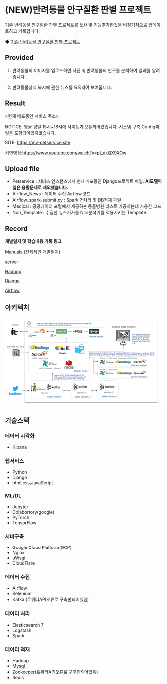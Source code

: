 # (NEW)반려동물 안구질환 판별 프로젝트 

기존 반려동물 안구질환 판별 프로젝트를 보완 및 기능추가한것을 비정기적으로 업데이트하고 기록합니다.

◆ [기존 반려동물 안구질환 판별 프로젝트](https://github.com/LeNaHod/petservice)

## Provided

1. 반려동물의 이미지를 업로드하면 사진 속 반려동물의 안구를 분석하여 결과를 알려줍니다.

2. 반려동물상식,복지에 관한 뉴스를 요약하여 보여줍니다.

## Result

<현재 배포중인 서비스 주소>

NOTICE: 평균 평일 15시~18시에 사이트가 오픈되어있습니다. 시스템 구축 Config파일은 포함되어있지않습니다. 

SITE: https://my-petservice.site

시연영상:https://www.youtube.com/watch?v=pI_dkQX9XOw

## Upload file

- Petservice : 서비스 인스턴스에서 현재 배포중인 Django프로젝트 파일. **AI모델파일은 용량문제로 제외했습니다.**
- Airflow_News : 데이터 수집 Airflow 코드
- Airflow_spark-submit.py : Spark 전처리 및 DB적재 파일
- Medical : 공공데이터 포털에서 제공하는 동물병원 리스트 가공하는데 사용한 코드
- Nori_Template : 수집한 뉴스기사를 Nori분석기를 적용시키는 Template

## Record

**개발일지 및 학습내용 기록 링크**

[Manuals](https://github.com/LeNaHod/Manuals) (전체적인 개발일지)

[server](https://github.com/LeNaHod/Manuals/blob/master/server.md)

[Hadoop](https://github.com/LeNaHod/Manuals/blob/master/hadoop.md)

[Django](https://github.com/LeNaHod/Manuals/blob/master/Django.md)

[Airflow](https://github.com/LeNaHod/Manuals/blob/master/Airflow.md)


## 아키텍처

![서비스아키텍쳐](./서비스흐름도.PNG)


## 기술스택

### 데이터 시각화
- Kibana

### 웹서비스

- Python
- Django
- html,css,JavaScript


### ML/DL

- Jupyter
- Colabortory(google)
- PyTorch
- TensorFlow

### 서버구축

- Google Cloud Platform(GCP)
- Nginx
- uWsgi
- CloudFlare

### 데이터 수집

- Airflow
- Selenium
- Kafka (트위터API오류로 구축만되어있음)

### 데이터 처리

- Elasticsearch 7
- Logstash
- Spark

### 데이터 적재

- Hadoop
- Mysql
- Zookeeper(트위터API오류로 구축만되어있음)
- Redis
